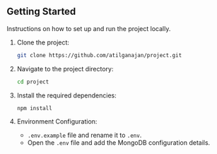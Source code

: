 
## Getting Started

Instructions on how to set up and run the project locally.

1. Clone the project:

    ```bash
    git clone https://github.com/atilganajan/project.git
    ```

2. Navigate to the project directory:

    ```bash
    cd project
    ```

3. Install the required dependencies:

    ```bash
    npm install
    ```

4. Environment Configuration:

    - `.env.example` file and rename it to `.env`.
    - Open the `.env` file and add the MongoDB configuration details.
